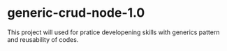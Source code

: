 # generic-crud-node-1.0
This project will used for pratice developening skills with generics pattern and reusability of codes.
